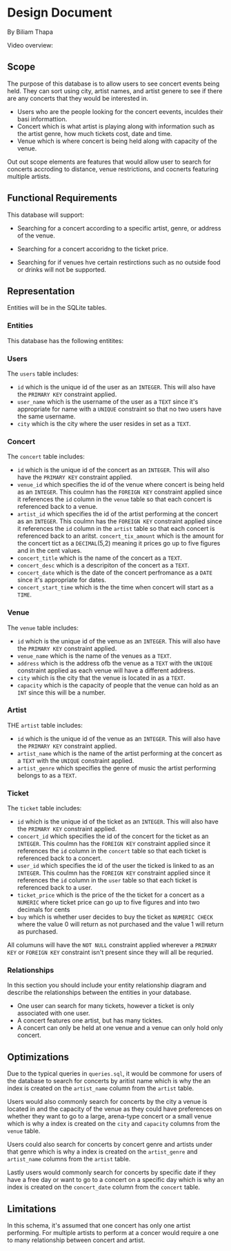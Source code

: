 # Design Document

By Biliam Thapa

Video overview: 

## Scope

The purpose of this database is to allow users to see concert events being held. They can sort using city, artist names, and artist genere to see if there are any concerts that they would be interested in.

* Users who are the people looking for the concert eevents, inculdes their basi informattion.
* Concert which is what artist is playing along with information such as the artist genre, how much tickets cost, date and time.
* Venue which is where concert is being held along with capacity of the venue.

Out out scope elements are features that would allow user to search for concerts accroding to distance, venue restrictions, and cocnerts
featuring multiple artists.

## Functional Requirements

This database will support:

* Searching for a concert according to a specific artist, genre, or address of the venue.
* Searching for a concert accoridng to the ticket price.

* Searching for if venues hve certain restirctions such as no outside food or drinks will not be supported.

## Representation
Entities will be in the SQLite tables.
### Entities
This database has the following entitites:

### Users
The `users` table includes:
* `id` which is the unique id of the user as an `INTEGER`. This will also have the `PRIMARY KEY` constraint applied.
* `user_name` which is the username of the user as a `TEXT` since it's appropriate for name with a `UNIQUE` constraint so that no two users have the same username.
* `city` which is the city where the user resides in set as a `TEXT`.

### Concert
The `concert` table includes:
* `id` which is the unique id of the concert as an `INTEGER`. This will also have the `PRIMARY KEY` constraint applied.
* `venue_id` which specifies the id of the venue where concert is being held as an `INTEGER`. This coulmn has the `FOREIGN KEY` constraint
applied since it references the `id` column in the `venue` table so that each concert is referenced back to a venue.
* `artist_id` which specifies the id of the artist performing at the concert as an `INTEGER`. This coulmn has the `FOREIGN KEY` constraint
applied since it references the `id` column in the `artist` table so that each concert is referenced back to an aritst.
`concert_tix_amount` which is the amount for the concert tict as a `DECIMAL`(5,2) meaning it prices go up to five figures and in the cent
values.
* `concert_title` which is the name of the concert as a `TEXT`.
* `concert_desc` which is a descripiton of the concert as a `TEXT`.
* `concert_date` which is the date of the concert perfromance as a `DATE` since it's appropriate for dates.
* `concert_start_time` which is the the time when concert will start as a `TIME`.

### Venue
The `venue` table includes:
* `id` which is the unique id of the venue as an `INTEGER`. This will also have the `PRIMARY KEY` constraint applied.
* `venue_name` which is the name of the venues as a `TEXT`.
* `address` which is the address ofb the venue as a `TEXT` with the `UNIQUE` constraint applied as each venue will have a different address.
* `city` which is the city that the venue is located in as a `TEXT`.
* `capacity` which is the capacity of people that the venue can hold as an `INT` since this will be a number.

### Artist
THE `artist` table includes:
* `id` which is the unique id of the venue as an `INTEGER`. This will also have the `PRIMARY KEY` constraint applied.
* `artist_name` which is the name of the artist performing at the concert as a `TEXT` with the `UNIQUE` constraint applied.
* `artist_genre` which specifies the genre of music the artist performing belongs to as a `TEXT`.

### Ticket
The `ticket` table includes:
* `id` which is the unique id of the ticket as an `INTEGER`. This will also have the `PRIMARY KEY` constraint applied.
* `concert_id` which specifies the id of the concert for the ticket as an `INTEGER`. This coulmn has the `FOREIGN KEY` constraint
applied since it references the `id` column in the `concert` table so that each ticket is referenced back to a concert.
* `user_id` which specifies the id of the user the ticked is linked to as an `INTEGER`. This coulmn has the `FOREIGN KEY` constraint
applied since it references the `id` column in the `user` table so that each ticket is referenced back to a user.
* `ticket_price` which is the price of the the ticket for a concert as a `NUMERIC` where ticket price can go up to five figures and into two
decimals for cents
* `buy` which is whether user decides to buy the ticket as `NUMERIC CHECK` where the value 0 will return as not purchased and the value 1 will return as purchased.

All columuns will have the `NOT NULL` constraint applied wherever a `PRIMARY KEY` or `FOREIGN KEY` constraint isn't present since they will all be requried.

### Relationships

In this section you should include your entity relationship diagram and describe the relationships between the entities in your database.
* One user can search for many tickets, however a ticket is only associated with one user.
* A concert features one artist, but has many ticktes.
* A concert can only be held at one venue and a venue can only hold only concert.

## Optimizations

Due to the typical queries in `queries.sql`, it would be commone for users of the database to search for concerts by aritist name which is why the an index is created on the `artist_name` column from the `artist` table.

Users would also commonly search for concerts by  the city a venue is located in and the capacity of the venue as they could have preferences on whether they want to go to a large, arena-type concert or a small venue which is why a index is created on the `city` and `capacity` columns from the `venue` table.

Users could also search for concerts by concert genre and artists under that genre  which is why a index is created on the `artist_genre` and `artist_name` columns from the `artist` table.

Lastly users would commonly search for concerts by specific date if they have a free day or want to go to a concert on a specific day which is why an index is created on the `concert_date` column from the `concert` table.

## Limitations

In this schema, it's assumed that one concert has only one artist performing. For multiple artists to perform at a concer would require
a one to many relationship between concert and artist.
